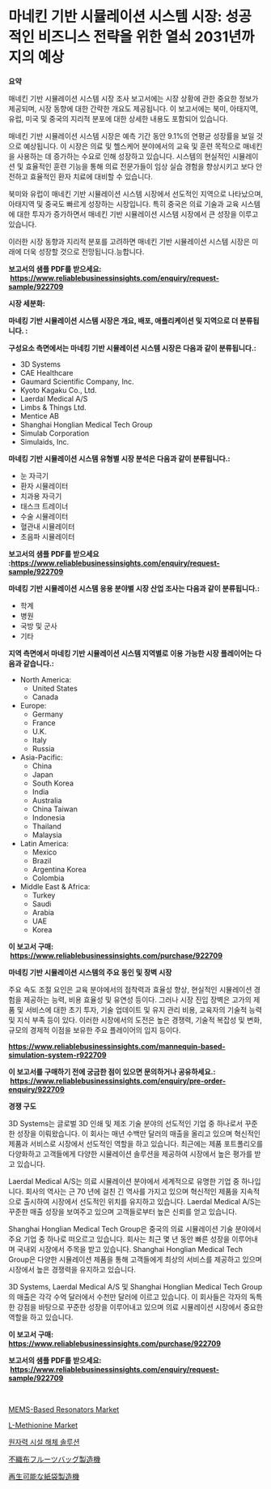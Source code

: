 <p><h1>마네킨 기반 시뮬레이션 시스템 시장: 성공적인 비즈니스 전략을 위한 열쇠 2031년까지의 예상</h1></p><p><strong>요약</strong></p>
<p><p>매네킨 기반 시뮬레이션 시스템 시장 조사 보고서에는 시장 상황에 관한 중요한 정보가 제공되며, 시장 동향에 대한 간략한 개요도 제공됩니다. 이 보고서에는 북미, 아태지역, 유럽, 미국 및 중국의 지리적 분포에 대한 상세한 내용도 포함되어 있습니다. </p><p>매네킨 기반 시뮬레이션 시스템 시장은 예측 기간 동안 9.1%의 연평균 성장률을 보일 것으로 예상됩니다. 이 시장은 의료 및 헬스케어 분야에서의 교육 및 훈련 목적으로 매네킨을 사용하는 데 증가하는 수요로 인해 성장하고 있습니다. 시스템의 현실적인 시뮬레이션 및 효율적인 훈련 기능을 통해 의료 전문가들이 임상 실습 경험을 향상시키고 보다 안전하고 효율적인 환자 치료에 대비할 수 있습니다.</p><p>북미와 유럽이 매네킨 기반 시뮬레이션 시스템 시장에서 선도적인 지역으로 나타났으며, 아태지역 및 중국도 빠르게 성장하는 시장입니다. 특히 중국은 의료 기술과 교육 시스템에 대한 투자가 증가하면서 매네킨 기반 시뮬레이션 시스템 시장에서 큰 성장을 이루고 있습니다.</p><p>이러한 시장 동향과 지리적 분포를 고려하면 매네킨 기반 시뮬레이션 시스템 시장은 미래에 더욱 성장할 것으로 전망됩니다.능합니다.</p></p>
<p><strong>보고서의 샘플 PDF를 받으세요: &nbsp;<a href="https://www.reliablebusinessinsights.com/enquiry/request-sample/922709">https://www.reliablebusinessinsights.com/enquiry/request-sample/922709</a></strong></p>
<p><strong>시장 세분화:</strong></p>
<p><strong> 마네킹 기반 시뮬레이션 시스템 시장은 개요, 배포, 애플리케이션 및 지역으로 더 분류됩니다. :</strong></p>
<p><strong>구성요소 측면에서는 마네킹 기반 시뮬레이션 시스템 시장은 다음과 같이 분류됩니다.:</strong></p>
<p><ul><li>3D Systems</li><li>CAE Healthcare</li><li>Gaumard Scientific Company, Inc.</li><li>Kyoto Kagaku Co., Ltd.</li><li>Laerdal Medical A/S</li><li>Limbs & Things Ltd.</li><li>Mentice AB</li><li>Shanghai Honglian Medical Tech Group</li><li>Simulab Corporation</li><li>Simulaids, Inc.</li></ul></p>
<p><strong> 마네킹 기반 시뮬레이션 시스템 유형별 시장 분석은 다음과 같이 분류됩니다.:</strong></p>
<p><ul><li>눈 자극기</li><li>환자 시뮬레이터</li><li>치과용 자극기</li><li>태스크 트레이너</li><li>수술 시뮬레이터</li><li>혈관내 시뮬레이터</li><li>초음파 시뮬레이터</li></ul></p>
<p><strong>보고서의 샘플 PDF를 받으세요 :<a href="https://www.reliablebusinessinsights.com/enquiry/request-sample/922709">https://www.reliablebusinessinsights.com/enquiry/request-sample/922709</a></strong></p>
<p><strong> 마네킹 기반 시뮬레이션 시스템 응용 분야별 시장 산업 조사는 다음과 같이 분류됩니다.:</strong></p>
<p><ul><li>학계</li><li>병원</li><li>국방 및 군사</li><li>기타</li></ul></p>
<p><strong>지역 측면에서 마네킹 기반 시뮬레이션 시스템 지역별로 이용 가능한 시장 플레이어는 다음과 같습니다.:</strong></p>
<p><ul>
    <li>
        North America:
        <ul>
            <li>United States</li>
            <li>Canada</li>
        </ul>
    </li>
    <li>
        Europe:
        <ul>
            <li>Germany</li>
            <li>France</li>
            <li>U.K.</li>
            <li>Italy</li>
            <li>Russia</li>
        </ul>
    </li>
    <li>
        Asia-Pacific:
        <ul>
            <li>China</li>
            <li>Japan</li>
            <li>South Korea</li>
            <li>India</li>
            <li>Australia</li>
            <li>China Taiwan</li>
            <li>Indonesia</li>
            <li>Thailand</li>
            <li>Malaysia</li>
        </ul>
    </li>
    <li>
        Latin America:
        <ul>
            <li>Mexico</li>
            <li>Brazil</li>
            <li>Argentina Korea</li>
            <li>Colombia</li>
        </ul>
    </li>
    <li>
        Middle East & Africa:
        <ul>
            <li>Turkey</li>
            <li>Saudi</li>
            <li>Arabia</li>
            <li>UAE</li>
            <li>Korea</li>
        </ul>
    </li>
    </ul></p>
<p><strong>이 보고서 구매: &nbsp;<a href="https://www.reliablebusinessinsights.com/purchase/922709">https://www.reliablebusinessinsights.com/purchase/922709</a></strong></p>
<p><strong>마네킹 기반 시뮬레이션 시스템의 주요 동인 및 장벽 시장</strong></p>
<p><p>주요 속도 조절 요인은 교육 분야에서의 점착력과 효율성 향상, 현실적인 시뮬레이션 경험을 제공하는 능력, 비용 효율성 및 유연성 등이다. 그러나 시장 진입 장벽은 고가의 제품 및 서비스에 대한 초기 투자, 기술 업데이트 및 유지 관리 비용, 교육자의 기술적 능력 및 지식 부족 등이 있다. 이러한 시장에서의 도전은 높은 경쟁력, 기술적 복잡성 및 변화, 규모의 경제적 이점을 보유한 주요 플레이어의 입지 등이다.</p></p>
<p><strong><a href="https://www.reliablebusinessinsights.com/mannequin-based-simulation-system-r922709">https://www.reliablebusinessinsights.com/mannequin-based-simulation-system-r922709</a></strong></p>
<p><strong>이 보고서를 구매하기 전에 궁금한 점이 있으면 문의하거나 공유하세요.: &nbsp;<a href="https://www.reliablebusinessinsights.com/enquiry/pre-order-enquiry/922709">https://www.reliablebusinessinsights.com/enquiry/pre-order-enquiry/922709</a></strong></p>
<p><strong>경쟁 구도</strong></p>
<p><p>3D Systems는 글로벌 3D 인쇄 및 제조 기술 분야의 선도적인 기업 중 하나로서 꾸준한 성장을 이뤄왔습니다. 이 회사는 매년 수백만 달러의 매출을 올리고 있으며 혁신적인 제품과 서비스로 시장에서 선도적인 역할을 하고 있습니다. 최근에는 제품 포트폴리오를 다양화하고 고객들에게 다양한 시뮬레이션 솔루션을 제공하여 시장에서 높은 평가를 받고 있습니다.</p><p>Laerdal Medical A/S는 의료 시뮬레이션 분야에서 세계적으로 유명한 기업 중 하나입니다. 회사의 역사는 근 70 년에 걸친 긴 역사를 가지고 있으며 혁신적인 제품을 지속적으로 출시하여 시장에서 선도적인 위치를 유지하고 있습니다. Laerdal Medical A/S는 꾸준한 매출 성장을 보여주고 있으며 고객들로부터 높은 신뢰를 얻고 있습니다.</p><p>Shanghai Honglian Medical Tech Group은 중국의 의료 시뮬레이션 기술 분야에서 주요 기업 중 하나로 떠오르고 있습니다. 회사는 최근 몇 년 동안 빠른 성장을 이루어내며 국내외 시장에서 주목을 받고 있습니다. Shanghai Honglian Medical Tech Group은 다양한 시뮬레이션 제품을 통해 고객들에게 최상의 서비스를 제공하고 있으며 시장에서 높은 경쟁력을 유지하고 있습니다.</p><p>3D Systems, Laerdal Medical A/S 및 Shanghai Honglian Medical Tech Group의 매출은 각각 수억 달러에서 수천만 달러에 이르고 있습니다. 이 회사들은 각자의 독특한 강점을 바탕으로 꾸준한 성장을 이루어내고 있으며 의료 시뮬레이션 시장에서 중요한 역할을 하고 있습니다.</p></p>
<p><strong>이 보고서 구매: &nbsp; <a href="https://www.reliablebusinessinsights.com/purchase/922709">https://www.reliablebusinessinsights.com/purchase/922709</a></strong></p>
<p><strong>보고서의 샘플 PDF를 받으세요: &nbsp;<a href="https://www.reliablebusinessinsights.com/enquiry/request-sample/922709">https://www.reliablebusinessinsights.com/enquiry/request-sample/922709</a></strong><strong></strong></p>
<p>&nbsp;</p>
<p><p><a href="https://github.com/LibbySpencer2018/Market-Research-Report-List-1/blob/main/mems-based-resonators-market.md">MEMS-Based Resonators Market</a></p><p><a href="https://github.com/ashman753/Market-Research-Report-List-1/blob/main/l-methionine-market.md">L-Methionine Market</a></p><p><a href="https://github.com/chupp85/Market-Research-Report-List-1/blob/main/908538481031.md">원자력 시설 해체 솔루션</a></p><p><a href="https://github.com/zjkmgcs938405/Market-Research-Report-List-2/blob/main/591792088288.md">不織布フルーツバッグ製造機</a></p><p><a href="https://github.com/roulaayoub-saad/Market-Research-Report-List-1/blob/main/710831488289.md">再生可能な紙袋製造機</a></p></p>